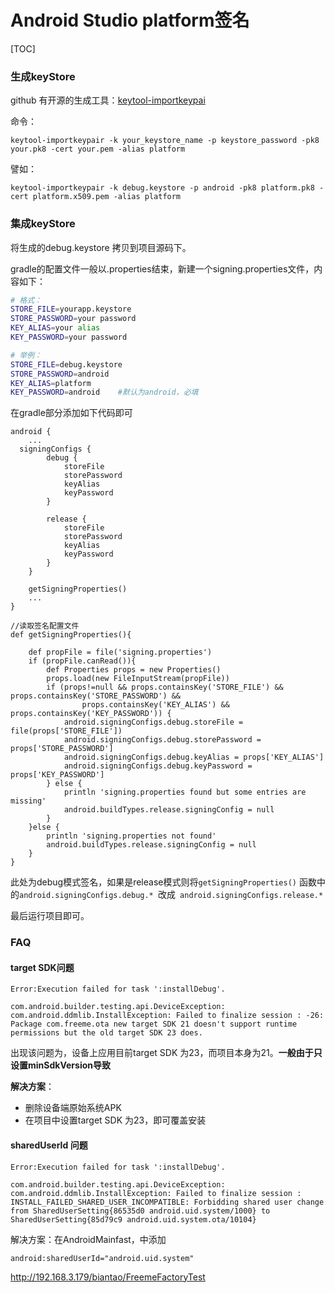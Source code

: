 # Android Studio platform签名

[TOC]

### 生成keyStore

github 有开源的生成工具：[keytool-importkeypai](https://github.com/getfatday/keytool-importkeypair) 

命令：

```
keytool-importkeypair -k your_keystore_name -p keystore_password -pk8 your.pk8 -cert your.pem -alias platform
```

譬如：

```
keytool-importkeypair -k debug.keystore -p android -pk8 platform.pk8 -cert platform.x509.pem -alias platform
```

### 集成keyStore

将生成的debug.keystore 拷贝到项目源码下。

gradle的配置文件一般以.properties结束，新建一个signing.properties文件，内容如下：

```sh
# 格式：
STORE_FILE=yourapp.keystore
STORE_PASSWORD=your password
KEY_ALIAS=your alias
KEY_PASSWORD=your password
```

```sh
# 举例：
STORE_FILE=debug.keystore
STORE_PASSWORD=android
KEY_ALIAS=platform
KEY_PASSWORD=android    #默认为android，必填
```

在gradle部分添加如下代码即可

```
android {
	...
  signingConfigs {
        debug {
            storeFile
            storePassword
            keyAlias
            keyPassword
        }

        release {
            storeFile
            storePassword
            keyAlias
            keyPassword
        }
    }

    getSigningProperties()
    ...
}

//读取签名配置文件
def getSigningProperties(){

    def propFile = file('signing.properties')
    if (propFile.canRead()){
        def Properties props = new Properties()
        props.load(new FileInputStream(propFile))
        if (props!=null && props.containsKey('STORE_FILE') && props.containsKey('STORE_PASSWORD') &&
                props.containsKey('KEY_ALIAS') && props.containsKey('KEY_PASSWORD')) {
            android.signingConfigs.debug.storeFile = file(props['STORE_FILE'])
            android.signingConfigs.debug.storePassword = props['STORE_PASSWORD']
            android.signingConfigs.debug.keyAlias = props['KEY_ALIAS']
            android.signingConfigs.debug.keyPassword = props['KEY_PASSWORD']
        } else {
            println 'signing.properties found but some entries are missing'
            android.buildTypes.release.signingConfig = null
        } 
    }else {
        println 'signing.properties not found'
        android.buildTypes.release.signingConfig = null
    }
}

```

此处为debug模式签名，如果是release模式则将```getSigningProperties()``` 函数中的```android.signingConfigs.debug.* ```改成``` android.signingConfigs.release.*```



最后运行项目即可。

### FAQ

#### target SDK问题

```
Error:Execution failed for task ':installDebug'.

com.android.builder.testing.api.DeviceException: com.android.ddmlib.InstallException: Failed to finalize session : -26: Package com.freeme.ota new target SDK 21 doesn't support runtime permissions but the old target SDK 23 does.
```

出现该问题为，设备上应用目前target SDK 为23，而项目本身为21。**一般由于只设置minSdkVersion导致**

**解决方案**：

- 删除设备端原始系统APK
- 在项目中设置target SDK 为23，即可覆盖安装

#### sharedUserId 问题

```
Error:Execution failed for task ':installDebug'.

com.android.builder.testing.api.DeviceException: com.android.ddmlib.InstallException: Failed to finalize session : INSTALL_FAILED_SHARED_USER_INCOMPATIBLE: Forbidding shared user change from SharedUserSetting{86535d0 android.uid.system/1000} to SharedUserSetting{85d79c9 android.uid.system.ota/10104}
```

解决方案：在AndroidMainfast，中添加

```
android:sharedUserId="android.uid.system"
```

http://192.168.3.179/biantao/FreemeFactoryTest
